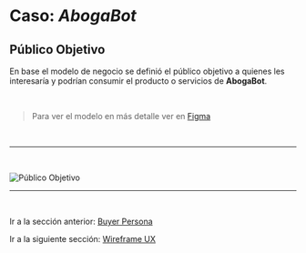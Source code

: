 # Caso: *AbogaBot*

## Público Objetivo
En base el modelo de negocio se definió el público objetivo a quienes les interesaría y podrían consumir el producto o servicios de **AbogaBot**.

<br>

>Para ver el modelo en más detalle ver en [Figma](https://www.figma.com/file/uJDYOGS1qka4HPI4GCllkY/Publico-Objetivo?node-id=0%3A1)

<br>

---

<br>

![Público Objetivo](./assets/img/PúblicoObjetivo.png)

---

<br>

Ir a la sección anterior: [Buyer Persona](./02.1.-Abogabot-BuyerPersona.md)

Ir a la siguiente sección: [Wireframe UX](./04.-Abogabot-WireframeUX.md)